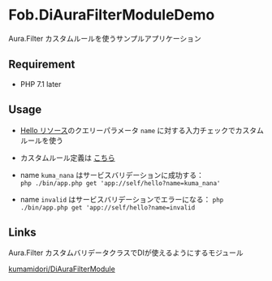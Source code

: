# Fob.DiAuraFilterModuleDemo

Aura.Filter カスタムルールを使うサンプルアプリケーション

## Requirement

- PHP 7.1 later

## Usage

-  [Hello リソース](https://github.com/kumamidori/Fob.DiAuraFilterModuleDemo/blob/master/src/Resource/App/Hello.php)のクエリーパラメータ `name` に対する入力チェックでカスタムルールを使う

- カスタムルール定義は [こちら](https://github.com/kumamidori/Fob.DiAuraFilterModuleDemo/blob/master/etc/config/modules/app/di_aura_filter.yaml)

-  name `kuma_nana` はサービスバリデーションに成功する：  
`php ./bin/app.php get 'app://self/hello?name=kuma_nana'`

- name `invalid` はサービスバリデーションでエラーになる：
`php ./bin/app.php get 'app://self/hello?name=invalid`


## Links

Aura.Filter カスタムバリデータクラスでDIが使えるようにするモジュール

[kumamidori/DiAuraFilterModule](https://github.com/kumamidori/DiAuraFilterModule)
